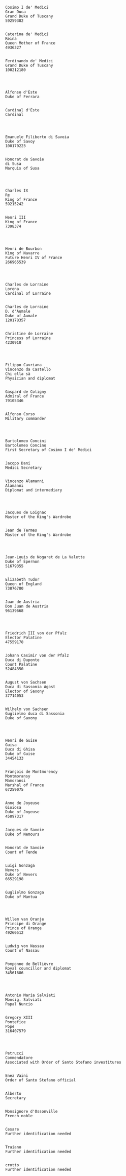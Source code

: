 





    
      

        
        
          Cosimo I de' Medici
          Gran Duca
          Grand Duke of Tuscany
          59259382
        
        
          Caterina de' Medici
          Reina
          Queen Mother of France
          4936327
        
        
          Ferdinando de' Medici
          Grand Duke of Tuscany
          100212180
        

        
        
          Alfonso d'Este
          Duke of Ferrara
        
        
          Cardinal d'Este
          Cardinal
        

        
        
          Emanuele Filiberto di Savoia
          Duke of Savoy
          100170223
        
        
          Honorat de Savoie
          di Susa
          Marquis of Susa
        

        
        
          Charles IX
          Re
          King of France
          59215242
        
        
          Henri III
          King of France
          7398374
        

        
        
          Henri de Bourbon
          King of Navarre
          Future Henri IV of France
          266965539
        

        
        
          Charles de Lorraine
          Lorena
          Cardinal of Lorraine
        
        
          Charles de Lorraine
          D. d'Aumale
          Duke of Aumale
          120178357
        
        
          Christine de Lorraine
          Princess of Lorraine
          4230910
        

        
        
          Filippo Cavriana
          Vincenzo da Castello
          Chi ella sà
          Physician and diplomat
        
        
          Gaspard de Coligny
          Admiral of France
          79105346
        
        
          Alfonso Corso
          Military commander
        

        
        
          Bartolomeo Concini
          Bartolomeo Concino
          First Secretary of Cosimo I de' Medici
        
        
          Jacopo Dani
          Medici Secretary
        
        
          Vincenzo Alamanni
          Alamanni
          Diplomat and intermediary
        

        
        
          Jacques de Loignac
          Master of the King's Wardrobe
        
        
          Jean de Termes
          Master of the King's Wardrobe
        

        
        
          Jean-Louis de Nogaret de La Valette
          Duke of Épernon
          51679355
        
        
          Elizabeth Tudor
          Queen of England
          73876780
        
        
          Juan de Austria
          Don Juan de Austria
          96139668
        

        
        
          Friedrich III von der Pfalz
          Elector Palatine
          47559178
        
        
          Johann Casimir von der Pfalz
          Duca di Duponte
          Count Palatine
          52484350
        
        
          August von Sachsen
          Duca di Sassonia Agost
          Elector of Saxony
          37714053
        
        
          Wilhelm von Sachsen
          Guglielmo duca di Sassonia
          Duke of Saxony
        

        
        
          Henri de Guise
          Guisa
          Duca di Ghisa
          Duke of Guise
          34454133
        
        
          François de Montmorency
          Montmoransy
          Mamoransi
          Marshal of France
          67259075
        
        
          Anne de Joyeuse
          Gioiosa
          Duke of Joyeuse
          45097317
        
        
          Jacques de Savoie
          Duke of Nemours
        
        
          Honorat de Savoie
          Count of Tende
        
        
          Luigi Gonzaga
          Nevers
          Duke of Nevers
          66529198
        
        
          Guglielmo Gonzaga
          Duke of Mantua
        

        
        
          Willem van Oranje
          Principe di Orange
          Prince of Orange
          49260512
        
        
          Ludwig von Nassau
          Count of Nassau
        
        
          Pomponne de Bellièvre
          Royal councillor and diplomat
          34561686
        

        
        
          Antonio Maria Salviati
          Monsig. Salviati
          Papal Nuncio
        
        
          Gregory XIII
          Pontefice
          Pope
          316407579
        

        
        
          Petrucci
          Commendatore
          Associated with Order of Santo Stefano investitures
        
        
          Enea Vaini
          Order of Santo Stefano official
        
        
          Alberto
          Secretary
        
        
          Monsignore d'Ossonville
          French noble
        
        
          Cesare
          Further identification needed
        
        
          Traiano
          Further identification needed
        
        
          crotto
          Further identification needed
        

      
    
  